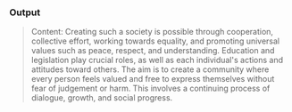 ### Output

> Content: Creating such a society is possible through cooperation, collective effort, working towards equality, and promoting universal values such as peace, respect, and understanding. Education and legislation play crucial roles, as well as each individual's actions and attitudes toward others. The aim is to create a community where every person feels valued and free to express themselves without fear of judgement or harm. This involves a continuing process of dialogue, growth, and social progress.